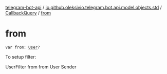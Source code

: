 [telegram-bot-api](../../index.md) / [io.github.oleksivio.telegram.bot.api.model.objects.std](../index.md) / [CallbackQuery](index.md) / [from](./from.md)

# from

`var from: `[`User`](../-user/index.md)`?`

To setup filter:

UserFilter from from User Sender

